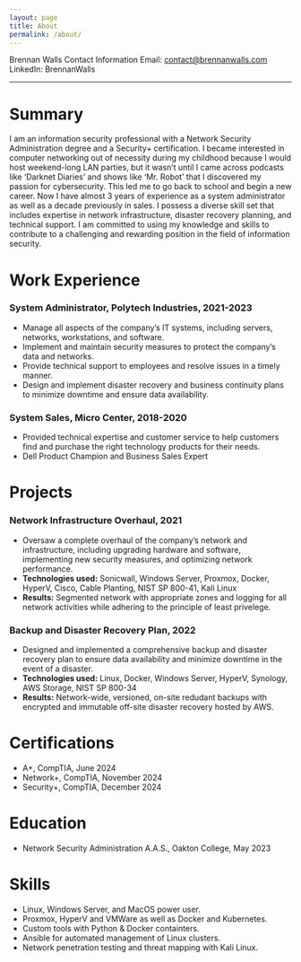 ```yaml
---
layout: page
title: About
permalink: /about/
---
```


Brennan Walls
Contact Information
Email: contact@brennanwalls.com
LinkedIn: BrennanWalls

---

# Summary

I am an information security professional with a Network Security Administration degree and a Security+ certification. I became interested in computer networking out of necessity during my childhood because I would host weekend-long LAN parties, but it wasn’t until I came across podcasts like ‘Darknet Diaries’ and shows like ‘Mr. Robot’ that I discovered my passion for cybersecurity. This led me to go back to school and begin a new career. Now I have almost 3 years of experience as a system administrator as well as a decade previously in sales. I possess a diverse skill set that includes expertise in network infrastructure, disaster recovery planning, and technical support. I am committed to using my knowledge and skills to contribute to a challenging and rewarding position in the field of information security.

# Work Experience

### System Administrator, Polytech Industries, 2021-2023
- Manage all aspects of the company’s IT systems, including servers, networks, workstations, and software.
- Implement and maintain security measures to protect the company’s data and networks.
- Provide technical support to employees and resolve issues in a timely manner.
- Design and implement disaster recovery and business continuity plans to minimize downtime and ensure data availability.
### System Sales, Micro Center, 2018-2020
- Provided technical expertise and customer service to help customers find and purchase the right technology products for their needs.
- Dell Product Champion and Business Sales Expert

# Projects


### Network Infrastructure Overhaul, 2021
- Oversaw a complete overhaul of the company’s network and infrastructure, including upgrading hardware and software, implementing new security measures, and optimizing network performance.
- **Technologies used:** Sonicwall, Windows Server, Proxmox, Docker, HyperV, Cisco, Cable Planting, NIST SP 800-41, Kali Linux
- **Results:** Segmented network with appropriate zones and logging for all network activities while adhering to the principle of least privelege.
### Backup and Disaster Recovery Plan, 2022
- Designed and implemented a comprehensive backup and disaster recovery plan to ensure data availability and minimize downtime in the event of a disaster.
- **Technologies used:** Linux, Docker, Windows Server, HyperV, Synology, AWS Storage, NIST SP 800-34
- **Results:** Network-wide, versioned, on-site redudant backups with encrypted and immutable off-site disaster recovery hosted by AWS.

# Certifications
- A+, CompTIA, June 2024
- Network+, CompTIA, November 2024
- Security+, CompTIA, December 2024

# Education
- Network Security Administration A.A.S., Oakton College, May 2023

# Skills
- Linux, Windows Server, and MacOS power user.
- Proxmox, HyperV and VMWare as well as Docker and Kubernetes.
- Custom tools with Python & Docker containters.
- Ansible for automated management of Linux clusters.
- Network penetration testing and threat mapping with Kali Linux.